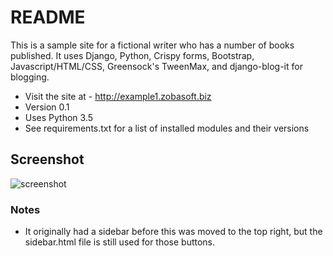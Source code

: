 # README #

This is a sample site for a fictional writer who has a number of books published. It uses Django, Python, Crispy forms, Bootstrap, Javascript/HTML/CSS, Greensock's TweenMax, and django-blog-it for blogging.

* Visit the site at - http://example1.zobasoft.biz
* Version 0.1
* Uses Python 3.5
* See requirements.txt for a list of installed modules and their versions

## Screenshot

![screenshot](https://i.imgur.com/RuKgPWu.png)


### Notes ###

* It originally had a sidebar before this was moved to the top right, but the sidebar.html file is still used for those buttons.
